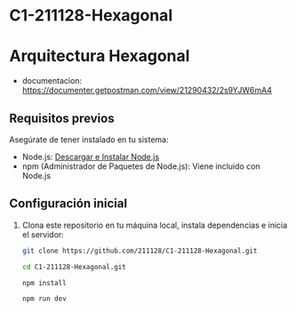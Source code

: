 # C1-211128-Hexagonal

# Arquitectura Hexagonal
- documentacion: https://documenter.getpostman.com/view/21290432/2s9YJW6mA4


## Requisitos previos

Asegúrate de tener instalado en tu sistema:

- Node.js: [Descargar e Instalar Node.js](https://nodejs.org/)
- npm (Administrador de Paquetes de Node.js): Viene incluido con Node.js

## Configuración inicial

1. Clona este repositorio en tu máquina local, instala dependencias e inicia el servidor:

   ```bash
   git clone https://github.com/211128/C1-211128-Hexagonal.git

   cd C1-211128-Hexagonal.git

   npm install
   
   npm run dev




 
   
   
